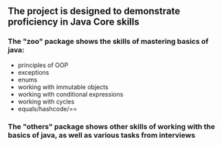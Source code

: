 ## The project is designed to demonstrate proficiency in Java Core skills

### The "zoo" package shows the skills of mastering basics of java:
- principles of OOP
- exceptions
- enums
- working with immutable objects
- working with conditional expressions
- working with cycles
- equals/hashcode/==

### The "others" package shows other skills of working with the basics of java, as well as various tasks from interviews

